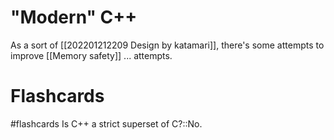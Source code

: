 # "Modern" C++
As a sort of [[202201212209 Design by katamari]], there's some attempts to improve [[Memory safety]] ... attempts.

# Flashcards
#flashcards 
Is C++ a strict superset of C?::No.
<!--SR:!2022-04-10,52,250-->